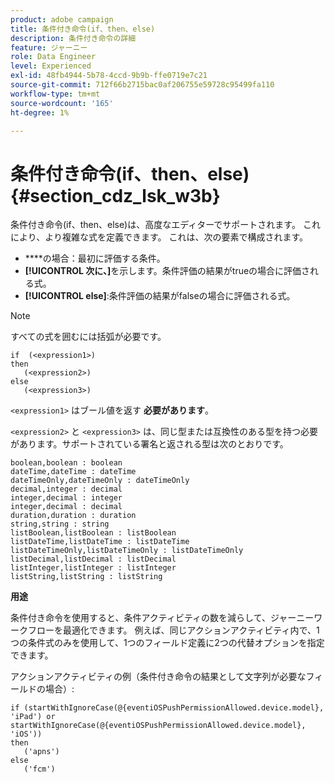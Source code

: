 ```yaml
---
product: adobe campaign
title: 条件付き命令(if、then、else)
description: 条件付き命令の詳細
feature: ジャーニー
role: Data Engineer
level: Experienced
exl-id: 48fb4944-5b78-4ccd-9b9b-ffe0719e7c21
source-git-commit: 712f66b2715bac0af206755e59728c95499fa110
workflow-type: tm+mt
source-wordcount: '165'
ht-degree: 1%

---
```


# 条件付き命令(if、then、else) {#section_cdz_lsk_w3b}

条件付き命令(if、then、else)は、高度なエディターでサポートされます。 これにより、より複雑な式を定義できます。 これは、次の要素で構成されます。

* ****&#x200B;の場合：最初に評価する条件。
* **[!UICONTROL 次に、]**&#x200B;を示します。条件評価の結果がtrueの場合に評価される式。
* **[!UICONTROL else]**:条件評価の結果がfalseの場合に評価される式。

>[!NOTE]
>
>すべての式を囲むには括弧が必要です。

```
if  (<expression1>)
then
   (<expression2>)
else
   (<expression3>)
```

`<expression1>` はブール値を返す **必要があります**。

`<expression2>` と `<expression3>` は、同じ型または互換性のある型を持つ必要があります。サポートされている署名と返される型は次のとおりです。

```
boolean,boolean : boolean
dateTime,dateTime : dateTime
dateTimeOnly,dateTimeOnly : dateTimeOnly
decimal,integer : decimal
integer,decimal : integer
integer,decimal : decimal
duration,duration : duration
string,string : string
listBoolean,listBoolean : listBoolean
listDateTime,listDateTime : listDateTime
listDateTimeOnly,listDateTimeOnly : listDateTimeOnly
listDecimal,listDecimal : listDecimal
listInteger,listInteger : listInteger
listString,listString : listString
```

**用途**

条件付き命令を使用すると、条件アクティビティの数を減らして、ジャーニーワークフローを最適化できます。 例えば、同じアクションアクティビティ内で、1つの条件式のみを使用して、1つのフィールド定義に2つの代替オプションを指定できます。

アクションアクティビティの例（条件付き命令の結果として文字列が必要なフィールドの場合）:

```
if (startWithIgnoreCase(@{eventiOSPushPermissionAllowed.device.model}, 'iPad') or startWithIgnoreCase(@{eventiOSPushPermissionAllowed.device.model}, 'iOS'))
then
   ('apns')
else
   ('fcm')
```

